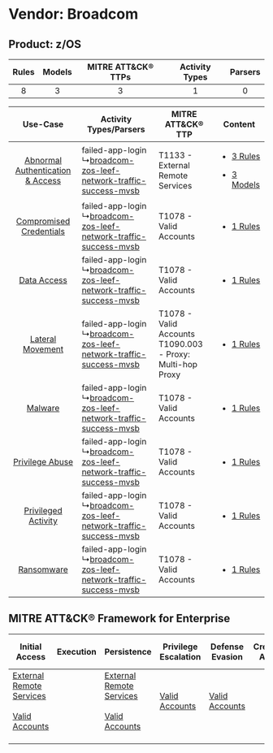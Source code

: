 Vendor: Broadcom
================
Product: z/OS
-------------
| Rules | Models | MITRE ATT&CK® TTPs | Activity Types | Parsers |
|:-----:|:------:|:------------------:|:--------------:|:-------:|
|   8   |   3    |         3          |       1        |    0    |

|    Use-Case    | Activity Types/Parsers    | MITRE ATT&CK® TTP    | Content    |
|:----:| ---- | ---- | ---- |
| [Abnormal Authentication & Access](../../../UseCases/uc_abnormal_authentication_&_access.md) |  failed-app-login<br> ↳[broadcom-zos-leef-network-traffic-success-mvsb](Ps/pC_broadcomzosleefnetworktrafficsuccessmvsb.md)<br> | T1133 - External Remote Services<br>    | [<ul><li>3 Rules</li></ul><ul><li>3 Models</li></ul>](RM/r_m_broadcom_z_os_Abnormal_Authentication_&_Access.md) |
|          [Compromised Credentials](../../../UseCases/uc_compromised_credentials.md)          |  failed-app-login<br> ↳[broadcom-zos-leef-network-traffic-success-mvsb](Ps/pC_broadcomzosleefnetworktrafficsuccessmvsb.md)<br> | T1078 - Valid Accounts<br>    | [<ul><li>1 Rules</li></ul>](RM/r_m_broadcom_z_os_Compromised_Credentials.md)    |
|    [Data Access](../../../UseCases/uc_data_access.md)    |  failed-app-login<br> ↳[broadcom-zos-leef-network-traffic-success-mvsb](Ps/pC_broadcomzosleefnetworktrafficsuccessmvsb.md)<br> | T1078 - Valid Accounts<br>    | [<ul><li>1 Rules</li></ul>](RM/r_m_broadcom_z_os_Data_Access.md)    |
|    [Lateral Movement](../../../UseCases/uc_lateral_movement.md)    |  failed-app-login<br> ↳[broadcom-zos-leef-network-traffic-success-mvsb](Ps/pC_broadcomzosleefnetworktrafficsuccessmvsb.md)<br> | T1078 - Valid Accounts<br>T1090.003 - Proxy: Multi-hop Proxy<br> | [<ul><li>1 Rules</li></ul>](RM/r_m_broadcom_z_os_Lateral_Movement.md)    |
|    [Malware](../../../UseCases/uc_malware.md)    |  failed-app-login<br> ↳[broadcom-zos-leef-network-traffic-success-mvsb](Ps/pC_broadcomzosleefnetworktrafficsuccessmvsb.md)<br> | T1078 - Valid Accounts<br>    | [<ul><li>1 Rules</li></ul>](RM/r_m_broadcom_z_os_Malware.md)    |
|    [Privilege Abuse](../../../UseCases/uc_privilege_abuse.md)    |  failed-app-login<br> ↳[broadcom-zos-leef-network-traffic-success-mvsb](Ps/pC_broadcomzosleefnetworktrafficsuccessmvsb.md)<br> | T1078 - Valid Accounts<br>    | [<ul><li>1 Rules</li></ul>](RM/r_m_broadcom_z_os_Privilege_Abuse.md)    |
|    [Privileged Activity](../../../UseCases/uc_privileged_activity.md)    |  failed-app-login<br> ↳[broadcom-zos-leef-network-traffic-success-mvsb](Ps/pC_broadcomzosleefnetworktrafficsuccessmvsb.md)<br> | T1078 - Valid Accounts<br>    | [<ul><li>1 Rules</li></ul>](RM/r_m_broadcom_z_os_Privileged_Activity.md)    |
|    [Ransomware](../../../UseCases/uc_ransomware.md)    |  failed-app-login<br> ↳[broadcom-zos-leef-network-traffic-success-mvsb](Ps/pC_broadcomzosleefnetworktrafficsuccessmvsb.md)<br> | T1078 - Valid Accounts<br>    | [<ul><li>1 Rules</li></ul>](RM/r_m_broadcom_z_os_Ransomware.md)    |

MITRE ATT&CK® Framework for Enterprise
--------------------------------------
| Initial Access                                                                                                                                   | Execution | Persistence                                                                                                                                      | Privilege Escalation                                                | Defense Evasion                                                     | Credential Access | Discovery | Lateral Movement | Collection | Command and Control                                                                                                                       | Exfiltration | Impact |
| ------------------------------------------------------------------------------------------------------------------------------------------------ | --------- | ------------------------------------------------------------------------------------------------------------------------------------------------ | ------------------------------------------------------------------- | ------------------------------------------------------------------- | ----------------- | --------- | ---------------- | ---------- | ----------------------------------------------------------------------------------------------------------------------------------------- | ------------ | ------ |
| [External Remote Services](https://attack.mitre.org/techniques/T1133)<br><br>[Valid Accounts](https://attack.mitre.org/techniques/T1078)<br><br> |           | [External Remote Services](https://attack.mitre.org/techniques/T1133)<br><br>[Valid Accounts](https://attack.mitre.org/techniques/T1078)<br><br> | [Valid Accounts](https://attack.mitre.org/techniques/T1078)<br><br> | [Valid Accounts](https://attack.mitre.org/techniques/T1078)<br><br> |                   |           |                  |            | [Proxy: Multi-hop Proxy](https://attack.mitre.org/techniques/T1090/003)<br><br>[Proxy](https://attack.mitre.org/techniques/T1090)<br><br> |              |        |